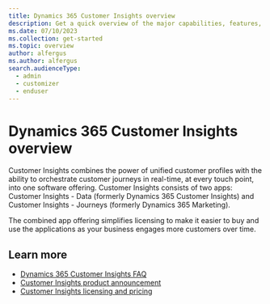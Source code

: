 ```yaml
---
title: Dynamics 365 Customer Insights overview
description: Get a quick overview of the major capabilities, features, and benefits of Dynamics 365 Customer Insights
ms.date: 07/10/2023
ms.collection: get-started
ms.topic: overview
author: alfergus
ms.author: alfergus
search.audienceType: 
  - admin
  - customizer
  - enduser
---
```


# Dynamics 365 Customer Insights overview

Customer Insights combines the power of unified customer profiles with the ability to orchestrate customer journeys in real-time, at every touch point, into one software offering. Customer Insights consists of two apps: Customer Insights - Data (formerly Dynamics 365 Customer Insights) and Customer Insights - Journeys (formerly Dynamics 365 Marketing).

The combined app offering simplifies licensing to make it easier to buy and use the applications as your business engages more customers over time.

## Learn more

- [Dynamics 365 Customer Insights FAQ]()
- [Customer Insights product announcement]()
- [Customer Insights licensing and pricing]()